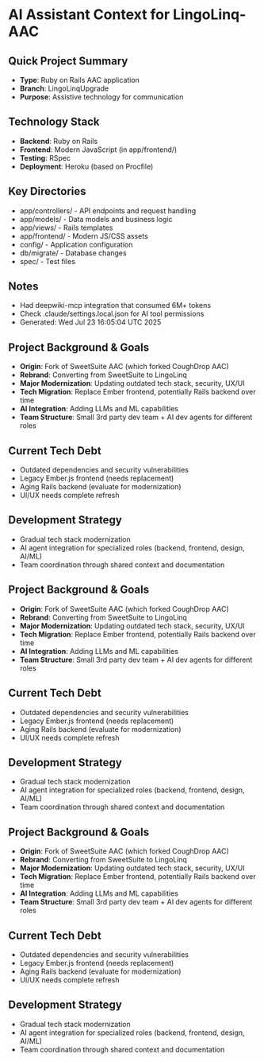 # AI Assistant Context for LingoLinq-AAC

## Quick Project Summary
- **Type**: Ruby on Rails AAC application
- **Branch**: LingoLinqUpgrade
- **Purpose**: Assistive technology for communication

## Technology Stack
- **Backend**: Ruby on Rails
- **Frontend**: Modern JavaScript (in app/frontend/)
- **Testing**: RSpec
- **Deployment**: Heroku (based on Procfile)

## Key Directories
- app/controllers/ - API endpoints and request handling
- app/models/ - Data models and business logic
- app/views/ - Rails templates
- app/frontend/ - Modern JS/CSS assets
- config/ - Application configuration
- db/migrate/ - Database changes
- spec/ - Test files

## Notes
- Had deepwiki-mcp integration that consumed 6M+ tokens
- Check .claude/settings.local.json for AI tool permissions
- Generated: Wed Jul 23 16:05:04 UTC 2025

## Project Background & Goals
- **Origin**: Fork of SweetSuite AAC (which forked CoughDrop AAC)
- **Rebrand**: Converting from SweetSuite to LingoLinq
- **Major Modernization**: Updating outdated tech stack, security, UX/UI
- **Tech Migration**: Replace Ember frontend, potentially Rails backend over time
- **AI Integration**: Adding LLMs and ML capabilities
- **Team Structure**: Small 3rd party dev team + AI dev agents for different roles

## Current Tech Debt
- Outdated dependencies and security vulnerabilities
- Legacy Ember.js frontend (needs replacement)
- Aging Rails backend (evaluate for modernization)
- UI/UX needs complete refresh

## Development Strategy
- Gradual tech stack modernization
- AI agent integration for specialized roles (backend, frontend, design, AI/ML)
- Team coordination through shared context and documentation

## Project Background & Goals
- **Origin**: Fork of SweetSuite AAC (which forked CoughDrop AAC)
- **Rebrand**: Converting from SweetSuite to LingoLinq
- **Major Modernization**: Updating outdated tech stack, security, UX/UI
- **Tech Migration**: Replace Ember frontend, potentially Rails backend over time
- **AI Integration**: Adding LLMs and ML capabilities
- **Team Structure**: Small 3rd party dev team + AI dev agents for different roles

## Current Tech Debt
- Outdated dependencies and security vulnerabilities
- Legacy Ember.js frontend (needs replacement)
- Aging Rails backend (evaluate for modernization)
- UI/UX needs complete refresh

## Development Strategy
- Gradual tech stack modernization
- AI agent integration for specialized roles (backend, frontend, design, AI/ML)
- Team coordination through shared context and documentation

## Project Background & Goals
- **Origin**: Fork of SweetSuite AAC (which forked CoughDrop AAC)
- **Rebrand**: Converting from SweetSuite to LingoLinq
- **Major Modernization**: Updating outdated tech stack, security, UX/UI
- **Tech Migration**: Replace Ember frontend, potentially Rails backend over time
- **AI Integration**: Adding LLMs and ML capabilities
- **Team Structure**: Small 3rd party dev team + AI dev agents for different roles

## Current Tech Debt
- Outdated dependencies and security vulnerabilities
- Legacy Ember.js frontend (needs replacement)
- Aging Rails backend (evaluate for modernization)
- UI/UX needs complete refresh

## Development Strategy
- Gradual tech stack modernization
- AI agent integration for specialized roles (backend, frontend, design, AI/ML)
- Team coordination through shared context and documentation
